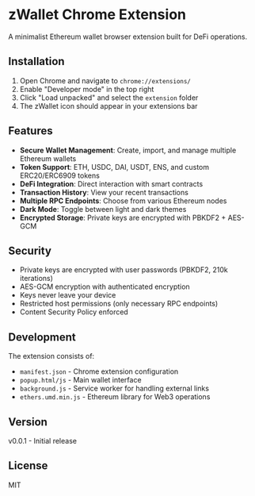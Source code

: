 # zWallet Chrome Extension

A minimalist Ethereum wallet browser extension built for DeFi operations.

## Installation

1. Open Chrome and navigate to `chrome://extensions/`
2. Enable "Developer mode" in the top right
3. Click "Load unpacked" and select the `extension` folder
4. The zWallet icon should appear in your extensions bar

## Features

- **Secure Wallet Management**: Create, import, and manage multiple Ethereum wallets
- **Token Support**: ETH, USDC, DAI, USDT, ENS, and custom ERC20/ERC6909 tokens
- **DeFi Integration**: Direct interaction with smart contracts
- **Transaction History**: View your recent transactions
- **Multiple RPC Endpoints**: Choose from various Ethereum nodes
- **Dark Mode**: Toggle between light and dark themes
- **Encrypted Storage**: Private keys are encrypted with PBKDF2 + AES-GCM

## Security

- Private keys are encrypted with user passwords (PBKDF2, 210k iterations)
- AES-GCM encryption with authenticated encryption
- Keys never leave your device
- Restricted host permissions (only necessary RPC endpoints)
- Content Security Policy enforced

## Development

The extension consists of:
- `manifest.json` - Chrome extension configuration
- `popup.html/js` - Main wallet interface
- `background.js` - Service worker for handling external links
- `ethers.umd.min.js` - Ethereum library for Web3 operations

## Version

v0.0.1 - Initial release

## License

MIT